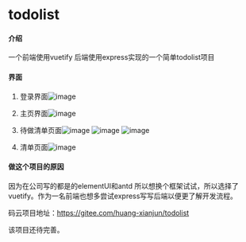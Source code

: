 # todolist

#### 介绍
一个前端使用vuetify 后端使用express实现的一个简单todolist项目

#### 界面

1. 登录界面![image](https://github.com/HuangXianJ/todolist/blob/master/todolist/src/assets/1652012354715.png)

2. 主页界面![image](https://github.com/HuangXianJ/todolist/blob/master/todolist/src/assets/1652012425179.png)

3. 待做清单页面![image](https://github.com/HuangXianJ/todolist/blob/master/todolist/src/assets/1652012442974.png)
![image](https://github.com/HuangXianJ/todolist/blob/master/todolist/src/assets/1652012465198.png)
![image](https://github.com/HuangXianJ/todolist/blob/master/todolist/src/assets/1652012474828.png)
4. 清单页面![image](https://github.com/HuangXianJ/todolist/blob/master/todolist/src/assets/1652012533706.png)

#### 做这个项目的原因

因为在公司写的都是的elementUI和antd 所以想换个框架试试，所以选择了vuetify。作为一名前端也想多尝试express写写后端以便更了解开发流程。

码云项目地址：https://gitee.com/huang-xianjun/todolist

该项目还待完善。
